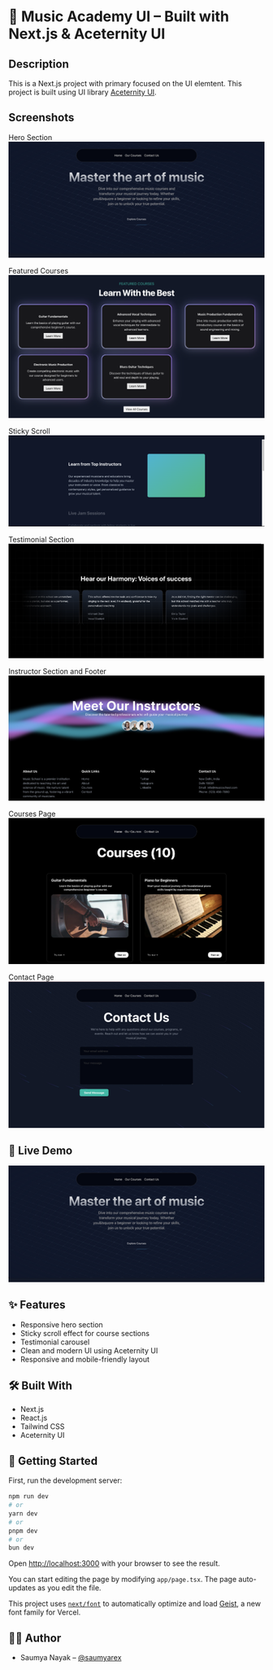 # 🎵 Music Academy UI – Built with Next.js & Aceternity UI

## Description

This is a Next.js project with primary focused on the UI elemtent. This project is built using UI library [Aceternity UI](https://ui.aceternity.com).

## Screenshots

Hero Section
![Hero Section](./screenshots/hero-section.png)

Featured Courses
![Featured Courses](./screenshots/featured-courses.png)

Sticky Scroll
![Sticky Scroll](./screenshots/sticky-scroll.png)

Testimonial Section
![Testimonial Section](./screenshots/testimonials.png)

Instructor Section and Footer
![Instructor Section and Footer](./screenshots/footer.png)

Courses Page
![Courses Page](./screenshots/courses.png)

Contact Page
![Contact Page](./screenshots/contact.png)

## 🎥 Live Demo

[![Watch the demo](./screenshots/hero-section.png)](https://youtu.be/WZINW9YLxIw)

## ✨ Features

- Responsive hero section
- Sticky scroll effect for course sections
- Testimonial carousel
- Clean and modern UI using Aceternity UI
- Responsive and mobile-friendly layout

## 🛠️ Built With

- Next.js
- React.js
- Tailwind CSS
- Aceternity UI

## 🚀 Getting Started

First, run the development server:

```bash
npm run dev
# or
yarn dev
# or
pnpm dev
# or
bun dev
```

Open [http://localhost:3000](http://localhost:3000) with your browser to see the result.

You can start editing the page by modifying `app/page.tsx`. The page auto-updates as you edit the file.

This project uses [`next/font`](https://nextjs.org/docs/app/building-your-application/optimizing/fonts) to automatically optimize and load [Geist](https://vercel.com/font), a new font family for Vercel.

## 🙋‍♂️ Author

- Saumya Nayak – [@saumyarex](https://github.com/saumyarex)
